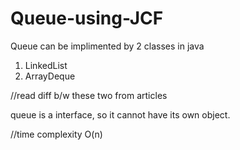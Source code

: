 # Queue-using-JCF

Queue can be implimented by 2 classes in java
1) LinkedList
2) ArrayDeque

//read diff b/w these two from articles

queue is a interface, so it cannot have its own object.

//time complexity O(n)